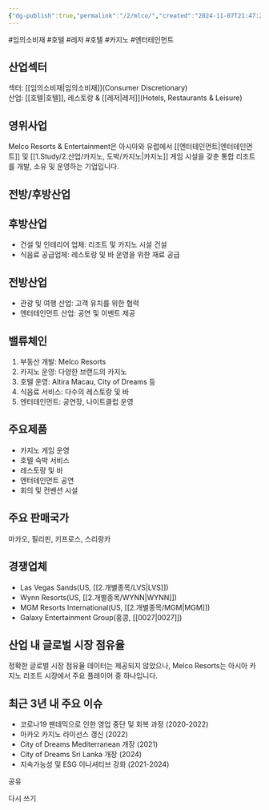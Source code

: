 ```yaml
---
{"dg-publish":true,"permalink":"/2/mlco/","created":"2024-11-07T21:47:28.903+09:00","updated":"2025-07-29T21:37:04.915+09:00"}
---
```


#임의소비재 #호텔 #레저 #호텔 #카지노 #엔터테인먼트 

## 산업섹터

섹터: [[임의소비재\|임의소비재]](Consumer Discretionary)  
산업: [[호텔\|호텔]], 레스토랑 & [[레저\|레저]](Hotels, Restaurants & Leisure)

## 영위사업

Melco Resorts & Entertainment은 아시아와 유럽에서 [[엔터테인먼트\|엔터테인먼트]] 및 [[1.Study/2.산업/카지노, 도박/카지노\|카지노]] 게임 시설을 갖춘 통합 리조트를 개발, 소유 및 운영하는 기업입니다.

## 전방/후방산업

## 후방산업

- 건설 및 인테리어 업체: 리조트 및 카지노 시설 건설
- 식음료 공급업체: 레스토랑 및 바 운영을 위한 재료 공급

## 전방산업

- 관광 및 여행 산업: 고객 유치를 위한 협력
- 엔터테인먼트 산업: 공연 및 이벤트 제공

## 밸류체인

1. 부동산 개발: Melco Resorts
2. 카지노 운영: 다양한 브랜드의 카지노
3. 호텔 운영: Altira Macau, City of Dreams 등
4. 식음료 서비스: 다수의 레스토랑 및 바
5. 엔터테인먼트: 공연장, 나이트클럽 운영

## 주요제품

- 카지노 게임 운영
- 호텔 숙박 서비스
- 레스토랑 및 바
- 엔터테인먼트 공연
- 회의 및 컨벤션 시설

## 주요 판매국가

마카오, 필리핀, 키프로스, 스리랑카

## 경쟁업체

- Las Vegas Sands(US, [[2.개별종목/LVS\|LVS]])
- Wynn Resorts(US, [[2.개별종목/WYNN\|WYNN]])
- MGM Resorts International(US, [[2.개별종목/MGM\|MGM]])
- Galaxy Entertainment Group(홍콩, [[0027\|0027]])

## 산업 내 글로벌 시장 점유율

정확한 글로벌 시장 점유율 데이터는 제공되지 않았으나, Melco Resorts는 아시아 카지노 리조트 시장에서 주요 플레이어 중 하나입니다.

## 최근 3년 내 주요 이슈

- 코로나19 팬데믹으로 인한 영업 중단 및 회복 과정 (2020-2022)
- 마카오 카지노 라이선스 갱신 (2022)
- City of Dreams Mediterranean 개장 (2021)
- City of Dreams Sri Lanka 개장 (2024)
- 지속가능성 및 ESG 이니셔티브 강화 (2021-2024)

공유

다시 쓰기
